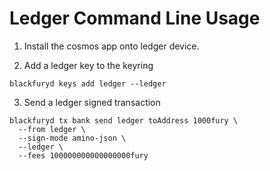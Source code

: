 # Ledger Command Line Usage

1. Install the cosmos app onto ledger device.

2. Add a ledger key to the keyring
```shell
blackfuryd keys add ledger --ledger
```
3. Send a ledger signed transaction
```shell
blackfuryd tx bank send ledger toAddress 1000fury \
  --from ledger \
  --sign-mode amino-json \
  --ledger \
  --fees 100000000000000000fury
```